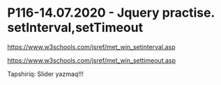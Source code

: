# P116-14.07.2020 - Jquery practise. setInterval,setTimeout

https://www.w3schools.com/jsref/met_win_setinterval.asp

https://www.w3schools.com/jsref/met_win_settimeout.asp

Tapshiriq:
Slider yazmaq!!!
